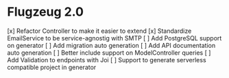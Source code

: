 # Flugzeug 2.0

[x] Refactor Controller to make it easier to extend
[x] Standardize EmailService to be service-agnostig with SMTP
[ ] Add PostgreSQL support on generator
[ ] Add migration auto generation
[ ] Add API documentation auto generation
[ ] Better include support on ModelController queries
[ ] Add Validation to endpoints with Joi
[ ] Support to generate serverless compatible project in generator

